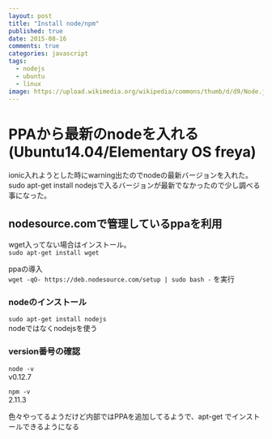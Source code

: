 ```yaml
---
layout: post
title: "Install node/npm"
published: true
date: 2015-08-16
comments: true
categories: javascript
tags:
  - nodejs
  - ubuntu
  - linux 
image: https://upload.wikimedia.org/wikipedia/commons/thumb/d/d9/Node.js_logo.svg/553px-Node.js_logo.svg.png
---
```



# PPAから最新のnodeを入れる(Ubuntu14.04/Elementary OS freya)

ionic入れようとした時にwarning出たのでnodeの最新バージョンを入れた。  
sudo apt-get install nodejsで入るバージョンが最新でなかったので少し調べる事になった。

<!-- more -->

## nodesource.comで管理しているppaを利用

wget入ってない場合はインストール。  
`sudo apt-get install wget`

ppaの導入  
`wget -qO- https://deb.nodesource.com/setup | sudo bash -` を実行  

### nodeのインストール

`sudo apt-get install nodejs`  
nodeではなくnodejsを使う

### version番号の確認

`node -v`  
v0.12.7  

`npm -v`  
2.11.3  


色々やってるようだけど内部ではPPAを追加してるようで、apt-get でインストールできるようになる
